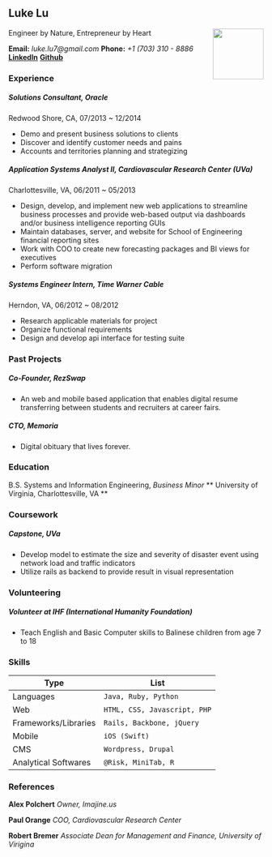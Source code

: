 [linkedin]: https://www.linkedin.com/in/lukeqlu
[github]: https://github.com/lusketeer

## Luke Lu
Engineer by Nature, Entrepreneur by Heart
<img style="float: right" width="100px;" src="http://www.lusketeer.com/img/linkedin.png">

**Email:** _luke.lu7@gmail.com_
**Phone:** _+1 (703) 310 - 8886_
**[LinkedIn][linkedin]**
**[Github][github]**

### Experience
##### Solutions Consultant, _Oracle_
Redwood Shore, CA,  07/2013 ~ 12/2014

* Demo and present business solutions to clients
* Discover and identify customer needs and pains
* Accounts and territories planning and strategizing

##### Application Systems Analyst II, _Cardiovascular Research Center (UVa)_
Charlottesville, VA,  06/2011 ~ 05/2013

* Design, develop, and implement new web applications to streamline business processes and provide web-based output via dashboards and/or business intelligence reporting GUIs
* Maintain databases, server, and website for School of Engineering financial reporting sites
* Work with COO to create new forecasting packages and BI views for executives
* Perform software migration

##### Systems Engineer Intern, _Time Warner Cable_  
Herndon, VA, 06/2012 ~ 08/2012

* Research applicable materials for project
* Organize functional requirements
* Design and develop api interface for testing suite

### Past Projects
##### Co-Founder, _RezSwap_
* An web and mobile based application that enables digital resume transferring between students and recruiters at career fairs.

##### CTO, _Memoria_
* Digital obituary that lives forever.

### Education
B.S. Systems and Information Engineering, _Business Minor_
** University of Virginia, Charlottesville, VA **

### Coursework
##### Capstone, _UVa_
* Develop model to estimate the size and severity of disaster event using network load and traffic indicators
* Utilize rails as backend to provide result in visual representation

### Volunteering
##### Volunteer at IHF (International Humanity Foundation)
* Teach English and Basic Computer skills to Balinese children from age 7 to 18

### Skills
| Type                  | List                         |
| --------------------- | ---------------------------  |
| Languages             | `Java, Ruby, Python`         |
| Web                   | `HTML, CSS, Javascript, PHP` |
| Frameworks/Libraries  | `Rails, Backbone, jQuery`    |
| Mobile                | `iOS (Swift)`                |
| CMS                   | `Wordpress, Drupal`          |
| Analytical Softwares  | `@Risk, MiniTab, R`          |

### References
**Alex Polchert**
_Owner, Imajine.us_

**Paul Orange**
_COO, Cardiovascular Research Center_

**Robert Bremer**
_Associate Dean for Management and Finance, University of Virigina_
